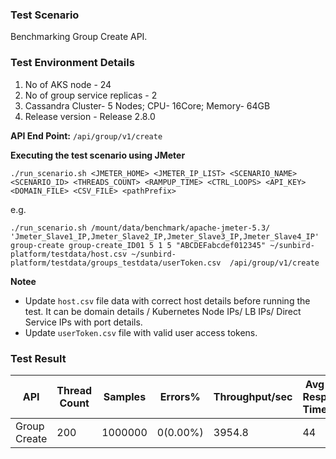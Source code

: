 ### Test Scenario

Benchmarking Group Create API.


### Test Environment Details
1. No of AKS node - 24
2. No of group service replicas - 2
3. Cassandra Cluster- 5 Nodes; CPU- 16Core; Memory- 64GB
4. Release version - Release 2.8.0


**API End Point:** 
`/api/group/v1/create`


**Executing the test scenario using JMeter**

```./run_scenario.sh <JMETER_HOME> <JMETER_IP_LIST> <SCENARIO_NAME> <SCENARIO_ID> <THREADS_COUNT> <RAMPUP_TIME> <CTRL_LOOPS> <API_KEY> <DOMAIN_FILE> <CSV_FILE> <pathPrefix> ```

e.g.

```./run_scenario.sh /mount/data/benchmark/apache-jmeter-5.3/ 'Jmeter_Slave1_IP,Jmeter_Slave2_IP,Jmeter_Slave3_IP,Jmeter_Slave4_IP' group-create group-create_ID01 5 1 5 "ABCDEFabcdef012345" ~/sunbird-platform/testdata/host.csv ~/sunbird-platform/testdata/groups_testdata/userToken.csv  /api/group/v1/create ```

**Notee**
- Update `host.csv` file data with correct host details before running the test. It can be domain details / Kubernetes Node IPs/ LB IPs/ Direct Service IPs with port details.
- Update `userToken.csv` file with valid user access tokens.



### Test Result

| API             | Thread Count  | Samples  | Errors%   | Throughput/sec  | Avg Resp Time |   95th pct  |  99th pct   |
| ----------------| ------------- | -------- | --------- | --------------- | --------------|-------------|-------------|
| Group Create    | 200           | 1000000  | 0(0.00%)  | 3954.8          | 44            |    48       |   69.99     |
